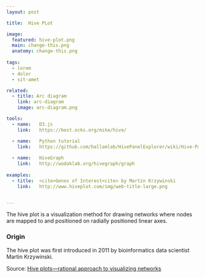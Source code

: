 ```yaml
---
layout: post

title:  Hive PLot

image:
  featured: hive-plot.png
  main: change-this.png
  anatomy: change-this.png
  
tags:
  - lorem
  - dolor
  - sit-amet

related:
  - title: Arc diagram
    link: arc-diagram
    image: arc-diagram.png

tools:
  - name:   D3.js
    link:   https://bost.ocks.org/mike/hive/

  - name:   Python tutorial
    link:   https://github.com/hallamlab/HivePanelExplorer/wiki/Hive-Panel-Explorer-Beginner's-Guide
    
  - name:   HiveGraph
    link:   http://wodaklab.org/hivegraph/graph
    
examples:
  - title:  <cite>Genes of Interest<cite> by Martin Krzywinski
    link:   http://www.hiveplot.com/img/web-title-large.png


---
```

The hive plot is a visualization method for drawing networks where nodes are mapped to and positioned on radially positioned linear axes.

### Origin
The hive plot was first introduced in 2011 by bioinformatics data scientist Martin Krzywinski.

Source:
[Hive plots—rational approach to visualizing networks](https://academic.oup.com/bib/article/13/5/627/412507)